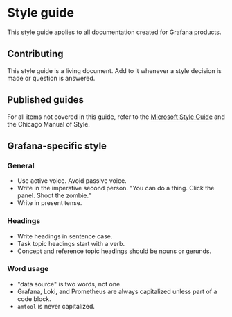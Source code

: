 # Style guide

This style guide applies to all documentation created for Grafana products.

## Contributing

This style guide is a living document. Add to it whenever a style decision is made or question is answered.

## Published guides

For all items not covered in this guide, refer to the [Microsoft Style Guide](https://docs.microsoft.com/en-us/style-guide/welcome/) and the Chicago Manual of Style.

## Grafana-specific style

### General

* Use active voice. Avoid passive voice.
* Write in the imperative second person. "You can do a thing. Click the panel. Shoot the zombie."
* Write in present tense.

### Headings

* Write headings in sentence case.
* Task topic headings start with a verb.
* Concept and reference topic headings should be nouns or gerunds.

### Word usage

* "data source" is two words, not one.
* Grafana, Loki, and Prometheus are always capitalized unless part of a code block.
* `amtool` is never capitalized.